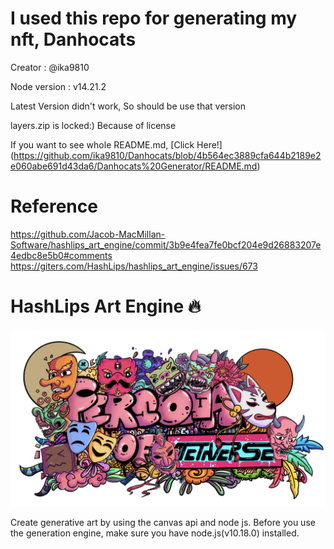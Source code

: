 # I used this repo for generating my nft, Danhocats
Creator : @ika9810

Node version : v14.21.2

Latest Version didn't work, So should be use that version

layers.zip is locked:) Because of license

If you want to see whole README.md, [Click Here!] (https://github.com/ika9810/Danhocats/blob/4b564ec3889cfa644b2189e2e060abe691d43da6/Danhocats%20Generator/README.md)

# Reference
https://github.com/Jacob-MacMillan-Software/hashlips_art_engine/commit/3b9e4fea7fe0bcf204e9d26883207e4edbc8e5b0#comments
https://giters.com/HashLips/hashlips_art_engine/issues/673

# HashLips Art Engine 🔥

![](https://github.com/HashLips/hashlips_art_engine/blob/main/banner.png)

Create generative art by using the canvas api and node js. Before you use the generation engine, make sure you have node.js(v10.18.0) installed.